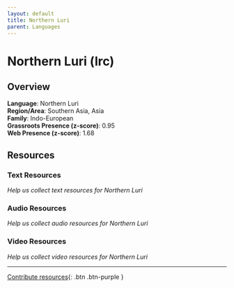 ```yaml
---
layout: default
title: Northern Luri
parent: Languages
---
```


# Northern Luri (lrc)

## Overview

**Language**: Northern Luri  
**Region/Area**: Southern Asia, Asia  
**Family**: Indo-European  
**Grassroots Presence (z-score)**: 0.95  
**Web Presence (z-score)**: 1.68  

## Resources

### Text Resources
*Help us collect text resources for Northern Luri*

### Audio Resources
*Help us collect audio resources for Northern Luri*

### Video Resources
*Help us collect video resources for Northern Luri*

---

[Contribute resources](https://forms.office.com/e/1SfLJx3u1r){: .btn .btn-purple }
